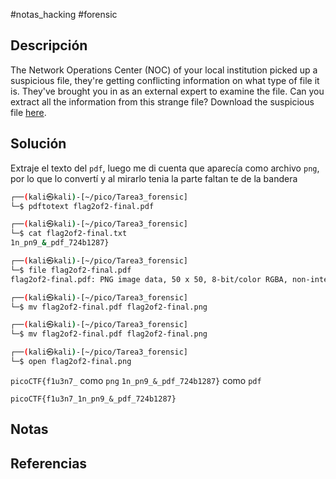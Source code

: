 #notas_hacking #forensic
## Descripción
The Network Operations Center (NOC) of your local institution picked up a suspicious file, they're getting conflicting information on what type of file it is. They've brought you in as an external expert to examine the file. Can you extract all the information from this strange file? Download the suspicious file [here](https://artifacts.picoctf.net/c_titan/97/flag2of2-final.pdf).
## Solución
Extraje el texto del `pdf`, luego me di cuenta que aparecía como archivo `png`, por lo que lo convertí y al mirarlo tenia la parte faltan te de la bandera
```bash
┌──(kali㉿kali)-[~/pico/Tarea3_forensic]
└─$ pdftotext flag2of2-final.pdf

┌──(kali㉿kali)-[~/pico/Tarea3_forensic]
└─$ cat flag2of2-final.txt
1n_pn9_&_pdf_724b1287}

┌──(kali㉿kali)-[~/pico/Tarea3_forensic]
└─$ file flag2of2-final.pdf                 
flag2of2-final.pdf: PNG image data, 50 x 50, 8-bit/color RGBA, non-interlaced

┌──(kali㉿kali)-[~/pico/Tarea3_forensic]
└─$ mv flag2of2-final.pdf flag2of2-final.png

┌──(kali㉿kali)-[~/pico/Tarea3_forensic]
└─$ mv flag2of2-final.pdf flag2of2-final.png

┌──(kali㉿kali)-[~/pico/Tarea3_forensic]
└─$ open flag2of2-final.png
```
`picoCTF{f1u3n7_` como `png`
`1n_pn9_&_pdf_724b1287}` como `pdf`

`picoCTF{f1u3n7_1n_pn9_&_pdf_724b1287}`
## Notas

## Referencias
